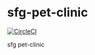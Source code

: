 # sfg-pet-clinic
[![CircleCI](https://circleci.com/gh/jan268/sfg-pet-clinic.svg?style=svg)](https://app.circleci.com/pipelines/github/jan268/sfg-pet-clinic)
<p>sfg pet-clinic
